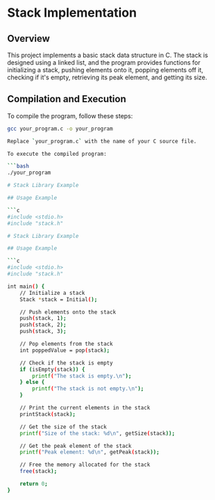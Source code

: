 # Stack Implementation

## Overview

This project implements a basic stack data structure in C. The stack is designed using a linked list, and the program provides functions for initializing a stack, pushing elements onto it, popping elements off it, checking if it's empty, retrieving its peak element, and getting its size.

## Compilation and Execution

To compile the program, follow these steps:

```bash
gcc your_program.c -o your_program

Replace `your_program.c` with the name of your C source file.

To execute the compiled program:

```bash
./your_program

# Stack Library Example

## Usage Example

```c
#include <stdio.h>
#include "stack.h"

# Stack Library Example

## Usage Example

```c
#include <stdio.h>
#include "stack.h"

int main() {
    // Initialize a stack
    Stack *stack = Initial();

    // Push elements onto the stack
    push(stack, 1);
    push(stack, 2);
    push(stack, 3);

    // Pop elements from the stack
    int poppedValue = pop(stack);

    // Check if the stack is empty
    if (isEmpty(stack)) {
        printf("The stack is empty.\n");
    } else {
        printf("The stack is not empty.\n");
    }

    // Print the current elements in the stack
    printStack(stack);

    // Get the size of the stack
    printf("Size of the stack: %d\n", getSize(stack));

    // Get the peak element of the stack
    printf("Peak element: %d\n", getPeak(stack));

    // Free the memory allocated for the stack
    free(stack);

    return 0;
}
